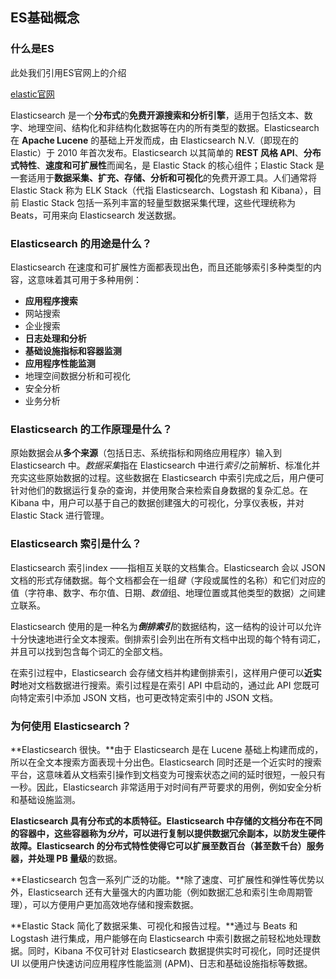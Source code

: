 ## ES基础概念

### 什么是ES

此处我们引用ES官网上的介绍

[elastic官网](https://www.elastic.co/cn/what-is/elasticsearch)

Elasticsearch 是一个**分布式**的**免费开源搜索和分析引擎**，适用于包括文本、数字、地理空间、结构化和非结构化数据等在内的所有类型的数据。Elasticsearch 在 **Apache Lucene** 的基础上开发而成，由 Elasticsearch N.V.（即现在的 Elastic）于 2010 年首次发布。Elasticsearch 以其简单的 **REST 风格 API**、**分布式特性**、**速度和可扩展性**而闻名，是 Elastic Stack 的核心组件；Elastic Stack 是一套适用于**数据采集、扩充、存储、分析和可视化**的免费开源工具。人们通常将 Elastic Stack 称为 ELK Stack（代指 Elasticsearch、Logstash 和 Kibana），目前 Elastic Stack 包括一系列丰富的轻量型数据采集代理，这些代理统称为 Beats，可用来向 Elasticsearch 发送数据。

### Elasticsearch 的用途是什么？

Elasticsearch 在速度和可扩展性方面都表现出色，而且还能够索引多种类型的内容，这意味着其可用于多种用例：

- **应用程序搜索**
- 网站搜索
- 企业搜索
- **日志处理和分析**
- **基础设施指标和容器监测**
- **应用程序性能监测**
- 地理空间数据分析和可视化
- 安全分析
- 业务分析

### Elasticsearch 的工作原理是什么？

原始数据会从**多个来源**（包括日志、系统指标和网络应用程序）输入到 Elasticsearch 中。*数据采集*指在 Elasticsearch 中进行*索引*之前解析、标准化并充实这些原始数据的过程。这些数据在 Elasticsearch 中索引完成之后，用户便可针对他们的数据运行复杂的查询，并使用聚合来检索自身数据的复杂汇总。在 Kibana 中，用户可以基于自己的数据创建强大的可视化，分享仪表板，并对 Elastic Stack 进行管理。

### Elasticsearch 索引是什么？

Elasticsearch 索引index ——指相互关联的文档集合。Elasticsearch 会以 JSON 文档的形式存储数据。每个文档都会在一组*键*（字段或属性的名称）和它们对应的值（字符串、数字、布尔值、日期、*数值*组、地理位置或其他类型的数据）之间建立联系。

Elasticsearch 使用的是一种名为***倒排索引***的数据结构，这一结构的设计可以允许十分快速地进行全文本搜索。倒排索引会列出在所有文档中出现的每个特有词汇，并且可以找到包含每个词汇的全部文档。

在索引过程中，Elasticsearch 会存储文档并构建倒排索引，这样用户便可以**近实时**地对文档数据进行搜索。索引过程是在索引 API 中启动的，通过此 API 您既可向特定索引中添加 JSON 文档，也可更改特定索引中的 JSON 文档。

### 为何使用 Elasticsearch？

**Elasticsearch 很快。**由于 Elasticsearch 是在 Lucene 基础上构建而成的，所以在全文本搜索方面表现十分出色。Elasticsearch 同时还是一个近实时的搜索平台，这意味着从文档索引操作到文档变为可搜索状态之间的延时很短，一般只有一秒。因此，Elasticsearch 非常适用于对时间有严苛要求的用例，例如安全分析和基础设施监测。

**Elasticsearch 具有分布式的本质特征。**Elasticsearch 中存储的文档分布在不同的容器中，这些容器称为*分片*，可以进行复制以提供数据冗余副本，以防发生硬件故障。Elasticsearch 的分布式特性使得它可以扩展至数百台（甚至数千台）服务器，并**处理 PB 量级**的数据。

**Elasticsearch 包含一系列广泛的功能。**除了速度、可扩展性和弹性等优势以外，Elasticsearch 还有大量强大的内置功能（例如数据汇总和索引生命周期管理），可以方便用户更加高效地存储和搜索数据。

**Elastic Stack 简化了数据采集、可视化和报告过程。**通过与 Beats 和 Logstash 进行集成，用户能够在向 Elasticsearch 中索引数据之前轻松地处理数据。同时，Kibana 不仅可针对 Elasticsearch 数据提供实时可视化，同时还提供 UI 以便用户快速访问应用程序性能监测 (APM)、日志和基础设施指标等数据。